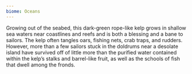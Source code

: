 ```yaml
---
biome: Oceans
---
```

Growing out of the seabed, this dark-green rope-like kelp grows in shallow sea waters near coastlines and reefs and is both a blessing and a bane to sailors. The kelp often tangles oars, fishing nets, crab traps, and rudders. However, more than a few sailors stuck in the doldrums near a desolate island have survived off of little more than the purified water contained within the kelp’s stalks and barrel-like fruit, as well as the schools of fish that dwell among the fronds. 

